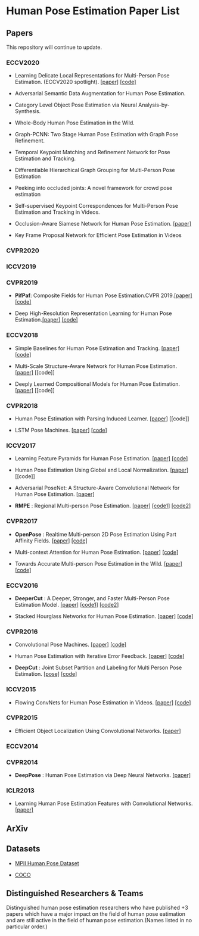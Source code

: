 # Human Pose Estimation Paper List

## Papers

This repository will continue to update.

### ECCV2020
* Learning Delicate Local Representations for Multi-Person Pose Estimation. (ECCV2020 spotlight). [[paper]](https://arxiv.org/pdf/2003.04030.pdf) [[code]](https://github.com/caiyuanhao1998/RSN/)

* Adversarial Semantic Data Augmentation for Human Pose Estimation.
* Category Level Object Pose Estimation via Neural Analysis-by-Synthesis.
* Whole-Body Human Pose Estimation in the Wild.
* Graph-PCNN: Two Stage Human Pose Estimation with Graph Pose Refinement.
* Temporal Keypoint Matching and Refinement Network for Pose Estimation and Tracking.
* Differentiable Hierarchical Graph Grouping for Multi-Person Pose Estimation 
* Peeking into occluded joints: A novel framework for crowd pose estimation
* Self-supervised Keypoint Correspondences for Multi-Person Pose Estimation and Tracking in Videos.
* Occlusion-Aware Siamese Network for Human Pose Estimation. [[paper]](http://www.ecva.net/papers/eccv_2020/papers_ECCV/papers/123650392.pdf)
* Key Frame Proposal Network for Efficient Pose Estimation in Videos
### CVPR2020

### ICCV2019

### CVPR2019
* **PifPaf**: Composite Fields for Human Pose Estimation.CVPR 2019.[[paper]](https://openaccess.thecvf.com/content_CVPR_2019/papers/Kreiss_PifPaf_Composite_Fields_for_Human_Pose_Estimation_CVPR_2019_paper.pdf) [[code]](https://github.com/vita-epfl/openpifpaf)

* Deep High-Resolution Representation Learning for Human Pose Estimation.[[paper]](https://arxiv.org/abs/1902.09212) [[code]](https://github.com/leoxiaobin/deep-high-resolution-net.pytorch)

### ECCV2018
* Simple Baselines for Human Pose Estimation and Tracking. [[paper]](http://openaccess.thecvf.com/content_ECCV_2018/papers/Bin_Xiao_Simple_Baselines_for_ECCV_2018_paper.pdf) [[code]](https://github.com/Microsoft/human-pose-estimation.pytorch)

* Multi-Scale Structure-Aware Network for Human Pose Estimation. [[paper]](http://openaccess.thecvf.com/content_ECCV_2018/papers/Lipeng_Ke_Multi-Scale_Structure-Aware_Network_ECCV_2018_paper.pdf) [[code]]
* Deeply Learned Compositional Models for Human Pose Estimation. [[paper]](http://openaccess.thecvf.com/content_ECCV_2018/papers/Wei_Tang_Deeply_Learned_Compositional_ECCV_2018_paper.pdf) [[code]]

### CVPR2018
* Human Pose Estimation with Parsing Induced Learner. [[paper]](http://openaccess.thecvf.com/content_cvpr_2018/papers/Nie_Human_Pose_Estimation_CVPR_2018_paper.pdf) [[code]]

* LSTM Pose Machines. [[paper]](https://arxiv.org/pdf/1712.06316.pdf) [[code]](https://github.com/lawy623/LSTM_Pose_Machines)

### ICCV2017
* Learning Feature Pyramids for Human Pose Estimation. [[paper]](https://arxiv.org/pdf/1708.01101.pdf) [[code]](https://github.com/bearpaw/PyraNet)

* Human Pose Estimation Using Global and Local Normalization. [[paper]](https://arxiv.org/pdf/1709.07220.pdf) [[code]]
* Adversarial PoseNet: A Structure-Aware Convolutional Network for Human Pose Estimation. [[paper]](https://arxiv.org/pdf/1705.00389.pdf)
* **RMPE** : Regional Multi-person Pose Estimation. [[paper]](https://arxiv.org/pdf/1612.00137.pdf) [[code1]](https://github.com/Fang-Haoshu/RMPE) [[code2]](https://github.com/MVIG-SJTU/AlphaPose)

### CVPR2017
* **OpenPose** : Realtime Multi-person 2D Pose Estimation Using Part Affinity Fields. [[paper]](https://arxiv.org/pdf/1611.08050.pdf) [[code]](https://github.com/ZheC/Realtime_Multi-Person_Pose_Estimation)

* Multi-context Attention for Human Pose Estimation. [[paper]](https://arxiv.org/pdf/1702.07432.pdf) [[code]](https://github.com/bearpaw/pose-attention)
* Towards Accurate Multi-person Pose Estimation in the Wild. [[paper]](https://arxiv.org/pdf/1701.01779.pdf) [[code]](https://github.com/hackiey/keypoints)

### ECCV2016
* **DeeperCut** : A Deeper, Stronger, and Faster Multi-Person Pose Estimation Model. [[paper]](https://arxiv.org/pdf/1605.03170.pdf) [[code1]](https://github.com/eldar/deepcut-cnn) [[code2]](https://github.com/eldar/pose-tensorflow)

* Stacked Hourglass Networks for Human Pose Estimation. [[paper]](https://arxiv.org/pdf/1603.06937.pdf) [[code]](https://github.com/umich-vl/pose-hg-demo)

### CVPR2016
* Convolutional Pose Machines. [[paper]](https://arxiv.org/pdf/1602.00134.pdf) [[code]](https://github.com/shihenw/convolutional-pose-machines-release)

* Human Pose Estimation with Iterative Error Feedback. [[paper]](https://arxiv.org/pdf/1507.06550.pdf) [[code]](https://github.com/pulkitag/ief)
* **DeepCut** : Joint Subset Partition and Labeling for Multi Person Pose Estimation. [[pose]](https://arxiv.org/pdf/1511.06645.pdf) [[code]](https://github.com/eldar/deepcut)

### ICCV2015
* Flowing ConvNets for Human Pose Estimation in Videos. [[paper]](https://arxiv.org/pdf/1506.02897.pdf) [[code]](https://github.com/tpfister/caffe-heatmap)

### CVPR2015
* Efficient Object Localization Using Convolutional Networks. [[paper]](http://citeseerx.ist.psu.edu/viewdoc/download?doi=10.1.1.858.5872&rep=rep1&type=pdf)

### ECCV2014

### CVPR2014
* **DeepPose** : Human Pose Estimation via Deep Neural Networks. [[paper]](https://arxiv.org/pdf/1312.4659.pdf)

### ICLR2013
* Learning Human Pose Estimation Features with Convolutional Networks. [[paper]](https://arxiv.org/pdf/1312.7302.pdf)

## ArXiv

## Datasets
* [MPII Human Pose Dataset](http://human-pose.mpi-inf.mpg.de/)

* [COCO](https://cocodataset.org/#download)

## Distinguished Researchers & Teams
Distinguished human pose estimation researchers who have published +3 papers which have a major impact on the field of human pose eatimation and are still active in the field of human pose estimation.(Names listed in no particular order.)